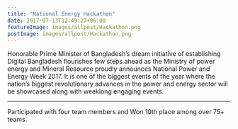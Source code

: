 ```yaml
---
title: "National Energy Hackathon"
date: 2017-07-13T12:49:27+06:00
featureImage: images/allpost/Hackathon.png
postImage: images/allpost/Hackathon.png
---
```


Honorable Prime Minister of Bangladesh’s dream initiative of establishing Digital Bangladesh flourishes few steps ahead as the Ministry of power energy and Mineral Resource proudly announces National Power and Energy Week 2017. It is one of the biggest events of the year where the nation’s biggest revolutionary advances in the power and energy sector will be showcased along with weeklong engaging events.

---
Participated with four team members and Won 10th place among over 75+ teams.
